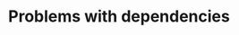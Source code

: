 ---
title: "Problems with dependencies"
description: "Problems with dependencies"
ha_category: Usage
---